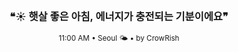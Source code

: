 <div align="center">

<br>

<h3>❝☀️ 햇살 좋은 아침, 에너지가 충전되는 기분이에요❞</h3>

<sub>11:00 AM • Seoul 🌤️ • by CrowRish</sub>

<br>

</div>